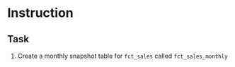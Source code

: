 # Instruction

## Task 

1. Create a monthly snapshot table for `fct_sales` called `fct_sales_monthly`

